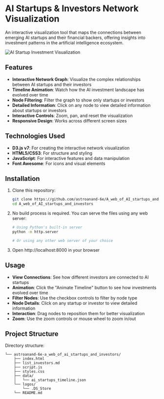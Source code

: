 # AI Startups & Investors Network Visualization

An interactive visualization tool that maps the connections between emerging AI startups and their financial backers, offering insights into investment patterns in the artificial intelligence ecosystem.

![AI Startup Investment Visualization](https://placeholder-for-screenshot.png)

## Features

- **Interactive Network Graph**: Visualize the complex relationships between AI startups and their investors
- **Timeline Animation**: Watch how the AI investment landscape has evolved over time
- **Node Filtering**: Filter the graph to show only startups or investors
- **Detailed Information**: Click on any node to view detailed information about startups or investors
- **Interactive Controls**: Zoom, pan, and reset the visualization
- **Responsive Design**: Works across different screen sizes

## Technologies Used

- **D3.js v7**: For creating the interactive network visualization
- **HTML5/CSS3**: For structure and styling
- **JavaScript**: For interactive features and data manipulation
- **Font Awesome**: For icons and visual elements

## Installation

1. Clone this repository:
   ```bash
   git clone https://github.com/astroanand-6e/A_web_of_AI_startups_and_investors.git
   cd A_web_of_AI_startups_and_investors
   ```

2. No build process is required. You can serve the files using any web server:
   ```bash
   # Using Python's built-in server
   python -m http.server
   
   # Or using any other web server of your choice
   ```

3. Open http://localhost:8000 in your browser

## Usage

- **View Connections**: See how different investors are connected to AI startups
- **Animation**: Click the "Animate Timeline" button to see how investments evolved over time
- **Filter Nodes**: Use the checkbox controls to filter by node type
- **Node Details**: Click on any startup or investor to view detailed information
- **Interaction**: Drag nodes to reposition them for better visualization
- **Zoom**: Use the zoom controls or mouse wheel to zoom in/out

## Project Structure

Directory structure:
```
└── astroanand-6e-a_web_of_ai_startups_and_investors/
    ├── index.html
    ├── list_investors.md
    ├── script.js
    ├── styles.css
    ├── data/
    │   └── ai_startups_timeline.json
    └── logos/
        └── .DS_Store
    └── README.md    
```